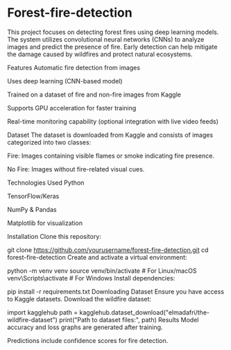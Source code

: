 # Forest-fire-detection
This project focuses on detecting forest fires using deep learning models. The system utilizes convolutional neural networks (CNNs) to analyze images and predict the presence of fire. Early detection can help mitigate the damage caused by wildfires and protect natural ecosystems.

Features
Automatic fire detection from images

Uses deep learning (CNN-based model)

Trained on a dataset of fire and non-fire images from Kaggle

Supports GPU acceleration for faster training

Real-time monitoring capability (optional integration with live video feeds)

Dataset
The dataset is downloaded from Kaggle and consists of images categorized into two classes:

Fire: Images containing visible flames or smoke indicating fire presence.

No Fire: Images without fire-related visual cues.

Technologies Used
Python

TensorFlow/Keras

NumPy & Pandas

Matplotlib for visualization

Installation
Clone this repository:

git clone https://github.com/yourusername/forest-fire-detection.git
cd forest-fire-detection
Create and activate a virtual environment:

python -m venv venv
source venv/bin/activate  # For Linux/macOS
venv\Scripts\activate  # For Windows
Install dependencies:

pip install -r requirements.txt
Downloading Dataset
Ensure you have access to Kaggle datasets. Download the wildfire dataset:

import kagglehub
path = kagglehub.dataset_download("elmadafri/the-wildfire-dataset")
print("Path to dataset files:", path)
Results
Model accuracy and loss graphs are generated after training.

Predictions include confidence scores for fire detection.
